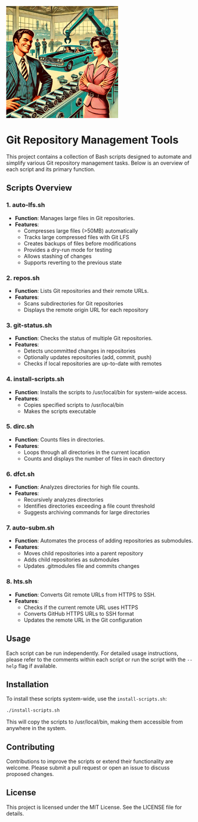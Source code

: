 <img src="assets/git-lfs-automation.png" width="300" alt="Git LFS Automation">

# Git Repository Management Tools

This project contains a collection of Bash scripts designed to automate and simplify various Git repository management tasks. Below is an overview of each script and its primary function.

## Scripts Overview

### 1. auto-lfs.sh
- **Function**: Manages large files in Git repositories.
- **Features**:
  - Compresses large files (>50MB) automatically
  - Tracks large compressed files with Git LFS
  - Creates backups of files before modifications
  - Provides a dry-run mode for testing
  - Allows stashing of changes
  - Supports reverting to the previous state

### 2. repos.sh
- **Function**: Lists Git repositories and their remote URLs.
- **Features**:
  - Scans subdirectories for Git repositories
  - Displays the remote origin URL for each repository

### 3. git-status.sh
- **Function**: Checks the status of multiple Git repositories.
- **Features**:
  - Detects uncommitted changes in repositories
  - Optionally updates repositories (add, commit, push)
  - Checks if local repositories are up-to-date with remotes

### 4. install-scripts.sh
- **Function**: Installs the scripts to /usr/local/bin for system-wide access.
- **Features**:
  - Copies specified scripts to /usr/local/bin
  - Makes the scripts executable

### 5. dirc.sh
- **Function**: Counts files in directories.
- **Features**:
  - Loops through all directories in the current location
  - Counts and displays the number of files in each directory

### 6. dfct.sh
- **Function**: Analyzes directories for high file counts.
- **Features**:
  - Recursively analyzes directories
  - Identifies directories exceeding a file count threshold
  - Suggests archiving commands for large directories

### 7. auto-subm.sh
- **Function**: Automates the process of adding repositories as submodules.
- **Features**:
  - Moves child repositories into a parent repository
  - Adds child repositories as submodules
  - Updates .gitmodules file and commits changes

### 8. hts.sh
- **Function**: Converts Git remote URLs from HTTPS to SSH.
- **Features**:
  - Checks if the current remote URL uses HTTPS
  - Converts GitHub HTTPS URLs to SSH format
  - Updates the remote URL in the Git configuration

## Usage

Each script can be run independently. For detailed usage instructions, please refer to the comments within each script or run the script with the `--help` flag if available.

## Installation

To install these scripts system-wide, use the `install-scripts.sh`:

```bash
./install-scripts.sh
```

This will copy the scripts to /usr/local/bin, making them accessible from anywhere in the system.

## Contributing

Contributions to improve the scripts or extend their functionality are welcome. Please submit a pull request or open an issue to discuss proposed changes.

## License

This project is licensed under the MIT License. See the LICENSE file for details.
